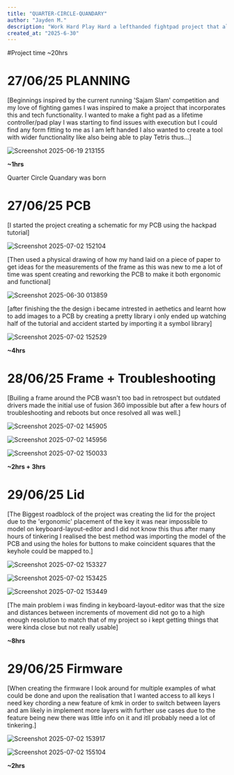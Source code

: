 ```yaml
---
title: "QUARTER-CIRCLE-QUANDARY"
author: "Jayden M."
description: "Work Hard Play Hard a lefthanded fightpad project that also optimises workflow"
created_at: "2025-6-30"
---
```


#Project time ~20hrs

# 27/06/25 PLANNING

[Beginnings inspired by the current running 'Sajam Slam' competition and my love of fighting games I was inspired to make a project that incorporates this and tech functionality. I wanted to make a fight pad as a lifetime controller/pad play I was starting to find issues with execution but I could find any form fitting to me as I am left handed I also wanted to create a tool with wider functionality like also being able to play Tetris thus...]

![Screenshot 2025-06-19 213155](https://github.com/user-attachments/assets/0116eae3-33b7-460c-96bb-1feab6ba65ff)

**~1hrs**

Quarter Circle Quandary was born


# 27/06/25 PCB

[I started the project creating a schematic for my PCB using the hackpad tutorial]

![Screenshot 2025-07-02 152104](https://github.com/user-attachments/assets/d7ae9bd5-a635-4f38-803f-96e1c015f895)

[Then used a physical drawing of how my hand laid on a piece of paper to get ideas for the measurements of the frame as this was new to me a lot of time was spent creating and reworking the PCB to make it both ergonomic and functional]

![Screenshot 2025-06-30 013859](https://github.com/user-attachments/assets/6337d671-938e-4f07-8fe7-e30a54039fe5)

[after finishing the the design i became intrested in aethetics and learnt how to add images to a PCB by creating a pretty library i only ended up watching half of the tutorial and accident started by importing it a symbol library]

![Screenshot 2025-07-02 152529](https://github.com/user-attachments/assets/223408e9-c78b-4533-b336-7ec44a315abb)

**~4hrs**

# 28/06/25 Frame + Troubleshooting 

[Builing a frame around the PCB wasn't too bad in retrospect but outdated drivers made the initial use of fusion 360 impossible but after a few hours of troubleshooting and reboots but once resolved all was well.]

![Screenshot 2025-07-02 145905](https://github.com/user-attachments/assets/731d92f1-c5e8-4020-a2d2-30eb40d0aa3c)

![Screenshot 2025-07-02 145956](https://github.com/user-attachments/assets/dd51e265-ce11-4c1a-9278-c762480124b7)

![Screenshot 2025-07-02 150033](https://github.com/user-attachments/assets/99133780-d3c9-489d-b490-6095b7b358bd)

**~2hrs + 3hrs**

# 29/06/25 Lid 

[The Biggest roadblock of the project was creating the lid for the project due to the 'ergonomic' placement of the key it was near impossible to model on keyboard-layout-editor and I did not know this thus after many hours of tinkering I realised the best method was importing the model of the PCB and using the holes for buttons to make coincident squares that the keyhole could be mapped to.]

![Screenshot 2025-07-02 153327](https://github.com/user-attachments/assets/a38fb7a1-91fe-42c1-9848-639a21fbbd36)

![Screenshot 2025-07-02 153425](https://github.com/user-attachments/assets/25b7f288-ea7b-4d8e-a177-0cd1b512f58d)

![Screenshot 2025-07-02 153449](https://github.com/user-attachments/assets/f0d2df1e-7264-48c5-8d0e-40551767167c)

[The main problem i was finding in keyboard-layout-editor was that the size and distances between increments of movement did not go to a high enough resolution to match that of my project so i kept getting things that were kinda close but not really usable]

**~8hrs**

# 29/06/25 Firmware

[When creating the firmware I look around for multiple examples of what could be done and upon the realisation that I wanted access to all keys I need key chording a new feature of kmk in order to switch between layers and am likely in implement more layers with further use cases due to the feature being new there was little info on it and itll probably need a lot of tinkering.]

![Screenshot 2025-07-02 153917](https://github.com/user-attachments/assets/563b4520-6a5f-4c45-af36-9837df9131ec)

![Screenshot 2025-07-02 155104](https://github.com/user-attachments/assets/1184bcbf-35d3-4568-8700-49422d5f771a)

**~2hrs**
